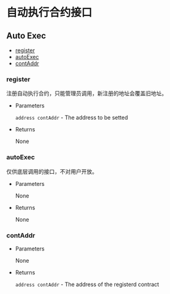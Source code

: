 # 自动执行合约接口

<h2 class="hover-list">Auto Exec</h2>

* [register](#register)
* [autoExec](#autoExec)
* [contAddr](#contAddr)

### register

注册自动执行合约，只能管理员调用，新注册的地址会覆盖旧地址。

* Parameters

    `address contAddr` - The address to be setted

* Returns

    None

### autoExec

仅供底层调用的接口，不对用户开放。

* Parameters

    None

* Returns

    None

### contAddr

* Parameters

    None

* Returns

    `address contAddr` - The address of the registerd contract
